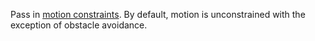 Pass in [motion constraints](./constraints/).
By default, motion is unconstrained with the exception of obstacle avoidance.
